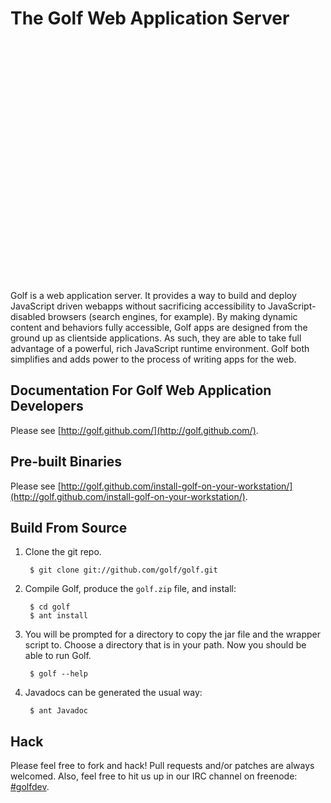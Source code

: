 The Golf Web Application Server
===============================

<object width="640" height="385"><param name="movie" value="http://www.youtube.com/v/4cmWRTVOBpo?fs=1&amp;hl=en_US"></param><param name="allowFullScreen" value="true"></param><param name="allowscriptaccess" value="always"></param><embed src="http://www.youtube.com/v/4cmWRTVOBpo?fs=1&amp;hl=en_US" type="application/x-shockwave-flash" allowscriptaccess="always" allowfullscreen="true" width="640" height="385"></embed></object>

Golf is a web application server. It provides a way to build and deploy JavaScript driven webapps without sacrificing accessibility to JavaScript-disabled browsers (search engines, for example). By making dynamic content and behaviors fully accessible, Golf apps are designed from the ground up as clientside applications. As such, they are able to take full advantage of a powerful, rich JavaScript runtime environment. Golf both simplifies and adds power to the process of writing apps for the web.

Documentation For Golf Web Application Developers
-------------------------------------------------

Please see [http://golf.github.com/](http://golf.github.com/).

Pre-built Binaries
------------------

Please see [http://golf.github.com/install-golf-on-your-workstation/](http://golf.github.com/install-golf-on-your-workstation/).

Build From Source
-----------------

1. Clone the git repo.

        $ git clone git://github.com/golf/golf.git

2. Compile Golf, produce the `golf.zip` file, and install:
        
        $ cd golf
        $ ant install

3. You will be prompted for a directory to copy the jar file and the wrapper script to. Choose a directory that is in your path. Now you should be able to run Golf.

        $ golf --help

4. Javadocs can be generated the usual way:

        $ ant Javadoc

Hack
----

Please feel free to fork and hack! Pull requests and/or patches are always welcomed. Also, feel free to hit us up in our IRC channel on freenode: [#golfdev](irc://irc.freenode.net/golfdev).

